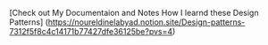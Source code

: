 [Check out My Documentaion and Notes How I learnd these Design Patterns]
(https://noureldinelabyad.notion.site/Design-patterns-7312f5f8c4c14171b77427dfe36125be?pvs=4)
